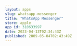 ```yaml
---
layout: apps
slug: whatsapp-messenger
title: "WhatsApp Messenger"
store: apple
app_id: 310633997
date: 2023-04-13T02:34:43Z
published: 2009-05-04T02:43:49Z
---
```

